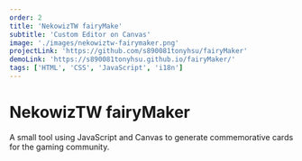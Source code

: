 ```yaml
---
order: 2
title: 'NekowizTW fairyMake'
subtitle: 'Custom Editor on Canvas'
image: './images/nekowiztw-fairymaker.png'
projectLink: 'https://github.com/s890081tonyhsu/fairyMaker'
demoLink: 'https://s890081tonyhsu.github.io/fairyMaker/'
tags: ['HTML', 'CSS', 'JavaScript', 'i18n']
---
```


# NekowizTW fairyMaker

A small tool using JavaScript and Canvas to generate commemorative cards for the gaming community.
